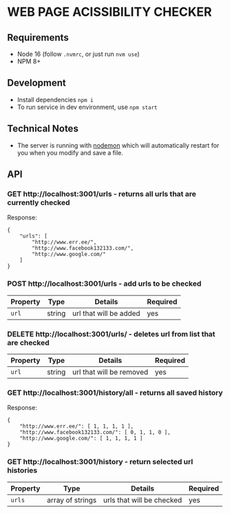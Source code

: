 # WEB PAGE ACISSIBILITY CHECKER

## Requirements

- Node 16 (follow `.nvmrc`, or just run `nvm use`)
- NPM 8+

## Development

- Install dependencies `npm i`
- To run service in dev environment, use `npm start`

## Technical Notes

- The server is running with [nodemon](https://nodemon.io/) which will automatically restart for you when you modify and save a file.

## API

### GET http://localhost:3001/urls - returns all urls that are currently checked

Response:

```
{
    "urls": [
        "http://www.err.ee/",
        "http://www.facebook132133.com/",
        "http://www.google.com/"
    ]
}
```

### POST http://localhost:3001/urls - add urls to be checked

| Property | Type   | Details                | Required |
| -------- | ------ | ---------------------- | -------- |
| `url`    | string | url that will be added | yes      |

### DELETE http://localhost:3001/urls/ - deletes url from list that are checked

| Property | Type   | Details                  | Required |
| -------- | ------ | ------------------------ | -------- |
| `url`    | string | url that will be removed | yes      |

### GET http://localhost:3001/history/all - returns all saved history

Response:

```
{
    "http://www.err.ee/": [ 1, 1, 1, 1 ],
    "http://www.facebook132133.com/": [ 0, 1, 1, 0 ],
    "http://www.google.com/": [ 1, 1, 1, 1 ]
}
```

### GET http://localhost:3001/history - return selected url histories

| Property | Type             | Details                   | Required |
| -------- | ---------------- | ------------------------- | -------- |
| `urls`   | array of strings | urls that will be checked | yes      |
